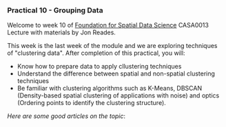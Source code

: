 ### Practical 10 - Grouping Data

Welcome to week 10 of [Foundation for Spatial Data Science](https://github.com/jreades/fsds/blob/master/Syllabus.md#preparation-10) CASA0013 Lecture with materials by Jon Reades. 

This week is the last week of the module and we are exploring techniques of "clustering data". After completion of this practical, you will:
- Know how to prepare data to apply cllustering techniques
- Understand the difference between spatial and non-spatial clustering techniques
- Be familiar with clustering algorithms such as K-Means, DBSCAN (Density-based spatial clustering of applications with noise) and optics (Ordering points to identify the clustering structure).

*Here are some good articles on the topic*:

